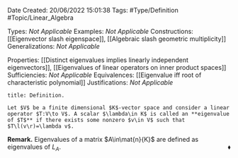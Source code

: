 <div class="topSpace"></div>

Date Created: 20/06/2022 15:01:38
Tags: #Type/Definition #Topic/Linear_Algebra

Types: <i>Not Applicable</i>
Examples: <i>Not Applicable</i>
Constructions: [[Eigenvector slash eigenspace]], [[Algebraic slash geometric multiplicity]]
Generalizations: <i>Not Applicable</i>

Properties: [[Distinct eigenvalues implies linearly independent eigenvectors]], [[Eigenvalues of linear operators on inner product spaces]]
Sufficiencies: <i>Not Applicable</i>
Equivalences: [[Eigenvalue iff root of characteristic polynomial]]
Justifications: <i>Not Applicable</i>

``` ad-Definition
title: Definition.

Let $V$ be a finite dimensional $K$-vector space and consider a linear operator $T:V\to V$. A scalar $\lambda\in K$ is called an **eigenvalue of $T$** if there exists some nonzero $v\in V$ such that $T\l(v\r)=\lambda v$.

```

<b>Remark.</b> Eigenvalues of a matrix $A\in\mat{n}{K}$ are defined as eigenvalues of $L_A$.<span style="float:right;">$\blacklozenge$</span>
